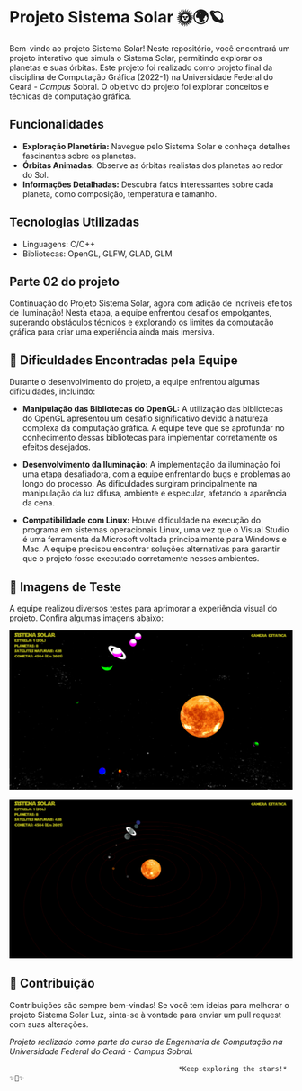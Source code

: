 # Projeto Sistema Solar 🌞🌍🪐

Bem-vindo ao projeto Sistema Solar! Neste repositório, você encontrará um projeto interativo que simula o Sistema Solar, permitindo explorar os planetas e suas órbitas. 
Este projeto foi realizado como projeto final da disciplina de Computação Gráfica (2022-1) na Universidade Federal do Ceará - _Campus_ Sobral. O objetivo do projeto foi explorar conceitos e técnicas  de computação gráfica.

## Funcionalidades

- **Exploração Planetária:** Navegue pelo Sistema Solar e conheça detalhes fascinantes sobre os planetas.
- **Órbitas Animadas:** Observe as órbitas realistas dos planetas ao redor do Sol.
- **Informações Detalhadas:** Descubra fatos interessantes sobre cada planeta, como composição, temperatura e tamanho.

## Tecnologias Utilizadas
- Linguagens: C/C++
- Bibliotecas: OpenGL, GLFW, GLAD, GLM

## Parte 02 do projeto
Continuação do Projeto Sistema Solar, agora com adição de incríveis efeitos de iluminação! Nesta etapa, a equipe enfrentou desafios empolgantes, superando obstáculos técnicos e explorando os limites da computação gráfica para criar uma experiência ainda mais imersiva.

## 🌟 Dificuldades Encontradas pela Equipe

Durante o desenvolvimento do projeto, a equipe enfrentou algumas dificuldades, incluindo:

- **Manipulação das Bibliotecas do OpenGL:** A utilização das bibliotecas do OpenGL apresentou um desafio significativo devido à natureza complexa da computação gráfica. A equipe teve que se aprofundar no conhecimento dessas bibliotecas para implementar corretamente os efeitos desejados.

- **Desenvolvimento da Iluminação:** A implementação da iluminação foi uma etapa desafiadora, com a equipe enfrentando bugs e problemas ao longo do processo. As dificuldades surgiram principalmente na manipulação da luz difusa, ambiente e especular, afetando a aparência da cena.

- **Compatibilidade com Linux:** Houve dificuldade na execução do programa em sistemas operacionais Linux, uma vez que o Visual Studio é uma ferramenta da Microsoft voltada principalmente para Windows e Mac. A equipe precisou encontrar soluções alternativas para garantir que o projeto fosse executado corretamente nesses ambientes.

## 🌌 Imagens de Teste

A equipe realizou diversos testes para aprimorar a experiência visual do projeto. Confira algumas imagens abaixo:

![Teste 1](imagensTestes/TESTE.png)

![Teste 2](imagensTestes/sistemaluz.png)


## 🤝 Contribuição

Contribuições são sempre bem-vindas! Se você tem ideias para melhorar o projeto Sistema Solar Luz, sinta-se à vontade para enviar um pull request com suas alterações.

*Projeto realizado como parte do curso de Engenharia de Computação na Universidade Federal do Ceará - _Campus_ Sobral.*




                                              *Keep exploring the stars!* ✨🌟✨
